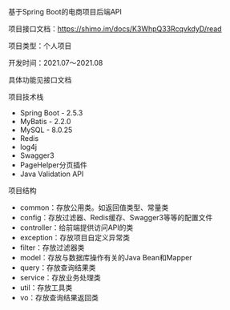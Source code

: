 基于Spring Boot的电商项目后端API

项目接口文档：https://shimo.im/docs/K3WhpQ33RcqvkdyD/read

项目类型：个人项目

开发时间：2021.07～2021.08

具体功能见接口文档

项目技术栈
- Spring Boot - 2.5.3
- MyBatis - 2.2.0
- MySQL - 8.0.25
- Redis
- log4j
- Swagger3
- PageHelper分页插件
- Java Validation API


项目结构
- common：存放公用类。如返回值类型、常量类
- config：存放过滤器、Redis缓存、Swagger3等等的配置文件
- controller：给前端提供访问API的类
- exception：存放项目自定义异常类
- filter：存放过滤器类
- model：存放与数据库操作有关的Java Bean和Mapper
- query：存放查询结果类
- service：存放业务处理类
- util：存放工具类
- vo：存放查询结果返回类
